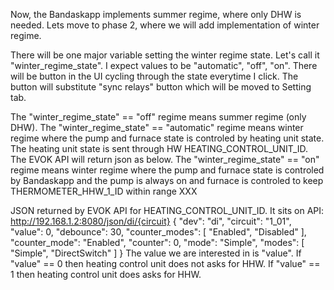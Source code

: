 Now, the Bandaskapp implements summer regime, where only DHW is needed. Lets move to phase 2, where we will add implementation of winter regime.

There will be one major variable setting the winter regime state. Let's call it "winter_regime_state". I expect values to be "automatic", "off", "on". There will be button in the UI cycling through the state everytime I click. The button will substitute "sync relays" button which will be moved to Setting tab.

The "winter_regime_state" == "off" regime means summer regime (only DHW). 
The "winter_regime_state" == "automatic" regime means winter regime where the pump and furnace state is controled by heating unit state. The heating unit state is sent through HW HEATING_CONTROL_UNIT_ID. The EVOK API will return json as below.
The "winter_regime_state" == "on" regime means winter regime where the pump and furnace state is controled by Bandaskapp and the pump is always on and furnace is controled to keep THERMOMETER_HHW_1_ID within range XXX


  



JSON returned by EVOK API for HEATING_CONTROL_UNIT_ID. It sits on API: http://192.168.1.2:8080/json/di/{circuit}
{
  "dev": "di",
  "circuit": "1_01",
  "value": 0,
  "debounce": 30,
  "counter_modes": [
    "Enabled",
    "Disabled"
  ],
  "counter_mode": "Enabled",
  "counter": 0,
  "mode": "Simple",
  "modes": [
    "Simple",
    "DirectSwitch"
  ]
}
The value we are interested in is "value". If "value" == 0 then heating control unit does not asks for HHW. If "value" == 1 then heating control unit does asks for HHW.

